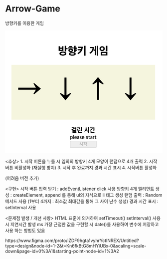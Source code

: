 # Arrow-Game
방향키를 이용한 게임

<p align="center">
  <img src="https://github.com/PinguLee/Arrow-Game/blob/main/img/main.png"/>
</p>


<p>
<추상>
1. 시작 버튼을 누를 시 임의의 방향키 4개 모양이 랜덤으로 4개 출력
2. 시작 버튼 비활성화 (재실행 방지)
3. 시작 후 완료까지 경과 시간 표시
4. 시작버튼 활성화

(어려움 버전 추가)
</p>

<p>
<구현>
시작 버튼 입력 받기 : addEventListener click 사용
방향키 4개 엘리먼트 생성 : createElement, append 를 통해 ul의 자식으로 li 태그 생성
랜덤 출력 : Random 메서드 사용 (1부터 4까지 : 최소값 최대값을 통해 그 사이 난수 생성)
경과 시간 표시 : setInterval 사용
</p>

<p>
<문제점 발생 / 개선 사항>
HTML 표준에 의거하여 setTimeout() setInterval() 사용 시 지연시간 발생
ms 가장 근접한 값을 구현할 시 date()를 사용하여 변수에 저장하고 사용 하는 방법도 있음
</p>
https://www.figma.com/proto/iZDF9hgta1vyhrYctINREX/Untitled?type=design&node-id=1-2&t=Kn6fkBtG8mHYiUBx-0&scaling=scale-down&page-id=0%3A1&starting-point-node-id=1%3A2